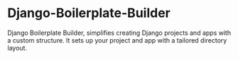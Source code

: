 # Django-Boilerplate-Builder
Django Boilerplate Builder, simplifies creating Django projects and apps with a custom structure. It sets up your project and app with a tailored directory layout.
